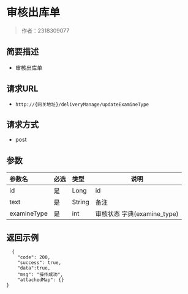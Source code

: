 # 审核出库单

> 作者：2318309077

## 简要描述

- 审核出库单

## 请求URL
- ` http://{网关地址}/deliveryManage/updateExamineType `
  
## 请求方式
- post

## 参数

|参数名|必选|类型|说明|
|:----    |:---|:----- |-----   |
|id     |是 |Long | id    |
|text     |是 |String | 备注    |
|examineType     |是 |int | 审核状态  字典(examine_type)    |

## 返回示例 

``` 
  {
    "code": 200,
    "success": true,
    "data":true,
    "msg": "操作成功",
    "attachedMap": {}
}
```